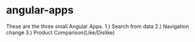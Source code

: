 # angular-apps
These are the three small Angular Apps.
1.) Search from data
2.) Navigation change
3.) Product Comparison(Like/Dislike)